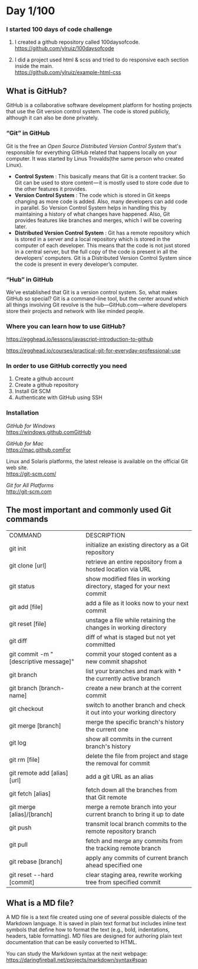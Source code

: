 # Day 1/100

### I started 100 days of code challenge 

1) I created a github repository called 100daysofcode. <br>
https://github.com/ylruiz/100daysofcode

2) I did a project used html & scss and tried to do responsive each section inside the main. <br>
https://github.com/ylruiz/example-html-css

## What is GitHub?

GitHub is a collaborative software development platform for hosting projects that use the Git version control system. The code is stored publicly, although it can also be done privately. 

### **“Git” in GitHub**

Git is the free an *Open Source Distributed Version Control System* that's responsible  for  everything  GitHub related that happens locally on your computer. It was started by Linus Trovalds(the same person who created Linux). 

* **Control System** : This basically means that Git is a content tracker. So Git can be used to store content — it is mostly used to store code due to the other features it provides. 
* **Version Control System** : The code which is stored in Git keeps changing as more code is added. Also, many developers can add code in parallel. So Version Control System helps in handling this by maintaining a history of what changes have happened. Also, Git provides features like branches and merges, which I will be covering later.
* **Distributed Version Control System** : Git has a remote repository which is stored in a server and a local repository which is stored in the computer of each developer. This means that the code is not just stored in a central server, but the full copy of the code is present in all the developers’ computers. Git is a Distributed Version Control System since the code is present in every developer’s computer.

### **“Hub” in GitHub**

We’ve established that Git is a version control system. So, what makes GitHub so special? Git is a command-line tool, but the center around which all things involving Git revolve is the hub—GitHub.com—where developers store their projects and network with like minded people.

### **Where you can learn how to use GitHub?**

https://egghead.io/lessons/javascript-introduction-to-github

https://egghead.io/courses/practical-git-for-everyday-professional-use

### In order to use GitHub correctly you need
1) Create a github account
2) Create a github repository
3) Install Git SCM
4) Authenticate with GitHub using SSH

### Installation

*GitHub for Windows* <br>
https://windows.github.comGitHub 

*GitHub for Mac* <br> 
https://mac.github.comFor 

Linux and Solaris platforms, the latest release is available on the official Git web site. <br>
https://git-scm.com/

*Git for All Platforms* <br>
http://git-scm.com

## The most important and commonly used Git commands
<center>
    <table>
        <tr>
            <td>COMMAND</td>
            <td>DESCRIPTION</td>
        </tr>
        <tr>
            <td>git init</td>
            <td>initialize an existing directory as a Git repository</td>
        </tr>
        <tr>
            <td>git clone [url]</td>
            <td>retrieve an entire repository from a hosted location via URL</td>
        </tr>
        <tr>
            <td>git status</td>
            <td>show modified files in working directory, staged for your next commit</td>
        </tr>
        <tr>
            <td>git add [file]</td>
            <td>add a file as it looks now to your next commit</td>
        </tr>
        <tr>
            <td>git reset [file]</td>
            <td>unstage a file while retaining the changes in working directory</td>
        </tr>
        <tr>
            <td>git diff</td>
            <td>diff of what is staged but not yet committed</td>
        </tr>
        <tr>
            <td>git commit -m "[descriptive message]"</td>
            <td>commit your stoged content as a new commit shapshot</td>
        </tr>
        <tr>
            <td>git branch</td>
            <td>list your branches and mark with * the currently active branch</td>
        </tr>
        <tr>
            <td>git branch [branch-name]</td>
            <td>create a new branch at the corrent commit</td>
        </tr>
        <tr>
            <td>git checkout</td>
            <td>switch to another branch and check it out into your working directory</td>
        </tr>
        <tr>
            <td>git merge [branch]</td>
            <td>merge the specific branch's history the current one</td>
        </tr>
        <tr>
            <td>git log</td>
            <td>show all commits in the current branch's history</td>
        </tr>
        <tr>
            <td>git rm [file]</td>
            <td>delete the file from project and stage the removal for commit</td>
        </tr>
        <tr>
            <td>git remote add [alias] [url]</td>
            <td>add a git URL as an alias</td>
        </tr>
        <tr>
            <td>git fetch [alias]</td>
            <td>fetch down all the branches from that Git remote</td>
        </tr>
        <tr>
            <td>git merge [alias]/[branch]</td>
            <td>merge a remote branch into your current branch to bring it up to date</td>
        </tr>
        <tr>
            <td>git push</td>
            <td>transmit local branch commits to the remote repository branch</td>
        </tr>
        <tr>
            <td>git pull</td>
            <td>fetch and merge any commits from the tracking remote branch</td>
        </tr>
        <tr>
            <td>git rebase [branch]</td>
            <td>apply any commits of current branch ahead specified one</td>
        </tr>
        <tr>
            <td>git reset --hard [commit]</td>
            <td>clear staging area, rewrite working tree from specified commit</td>
        </tr>
    </table>
</center>

## What is a MD file?

A MD file is a text file created using one of several possible dialects of the Markdown language. It is saved in plain text format but includes inline text symbols that define how to format the text (e.g., bold, indentations, headers, table formatting). MD files are designed for authoring plain text documentation that can be easily converted to HTML.

You can study the Markdown syntax at the next webpage: https://daringfireball.net/projects/markdown/syntax#span

